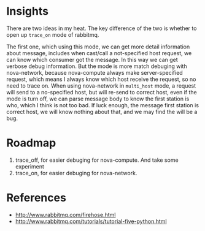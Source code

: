 # Insights
There are two ideas in my heat. The key difference of the two is whether to
open up `trace_on` mode of rabbitmq. 

The first one, which using this mode, we can get more detail information about 
message, includes when cast/call a not-specified host request, we can know 
which consumer got the message. In this way we can get verbose debug 
information. But the mode is more match debuging with nova-network, because 
nova-compute always make server-specified request, which means I always know 
which host receive the request, so no need to trace on. When using nova-network 
in `multi_host` mode, a request will send to a no-specified host, but will 
re-send to correct host, even if the mode is turn off, we can parse message 
body to know the first station is who, which I think is not too bad. If luck
enough, the message first station is correct host, we will know nothing about
that, and we may find the will be a bug.

# Roadmap
  1. trace_off, for easier debuging for nova-compute. And take some experiment
  2. trace_on, for easier debuging for nova-network.

# References
  - http://www.rabbitmq.com/firehose.html
  - http://www.rabbitmq.com/tutorials/tutorial-five-python.html
